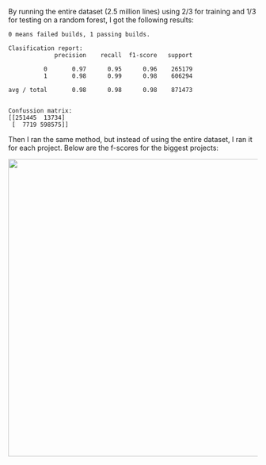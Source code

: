 By running the entire dataset (2.5 million lines) using 2/3 for training and 1/3 for testing on a random forest, I got the following results:

```
0 means failed builds, 1 passing builds.

Clasification report:
             precision    recall  f1-score   support

          0       0.97      0.95      0.96    265179
          1       0.98      0.99      0.98    606294

avg / total       0.98      0.98      0.98    871473


Confussion matrix:
[[251445  13734]
 [  7719 598575]]
```

Then I ran the same method, but instead of using the entire dataset, I ran it for each project. Below are the f-scores for the biggest projects:


<div>
    <a href="https://plot.ly/~gferrei/0/" target="_blank" title="" style="display: block; text-align: center;"><img src="https://plot.ly/~gferrei/0.png" alt="" style="max-width: 100%;width: 600px;"  width="600" onerror="this.onerror=null;this.src='https://plot.ly/404.png';" /></a>
    <script data-plotly="gferrei:0"  src="https://plot.ly/embed.js" async></script>
</div>
